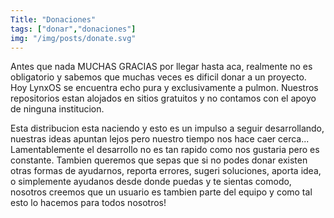 ```yaml
---
Title: "Donaciones"
tags: ["donar","donaciones"]
img: "/img/posts/donate.svg"
---
```


Antes que nada MUCHAS GRACIAS por llegar hasta aca, realmente no es obligatorio y sabemos que muchas veces es dificil donar a un proyecto. Hoy LynxOS se encuentra echo pura y exclusivamente a pulmon. Nuestros repositorios estan alojados en sitios gratuitos y no contamos con el apoyo de ninguna institucion.


Esta distribucion esta naciendo y esto es un impulso a seguir desarrollando, nuestras ideas apuntan lejos pero nuestro tiempo nos hace caer cerca... Lamentablemente el desarrollo no es tan rapido como nos gustaria pero es constante. Tambien queremos que sepas que si no podes donar existen otras formas de ayudarnos, reporta errores, sugeri soluciones, aporta idea, o simplemente ayudanos desde donde puedas y te sientas comodo, nosotros creemos que un usuario es tambien parte del equipo y como tal esto lo hacemos para todos nosotros!
